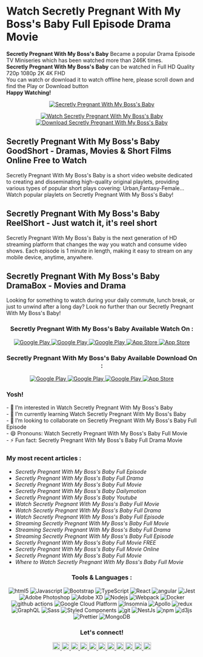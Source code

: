 # Watch Secretly Pregnant With My Boss's Baby Full Episode Drama Movie

<p><strong>Secretly Pregnant With My Boss's Baby</strong> Became a popular Drama Episode TV Miniseries
which has been watched more than 246K times.<br>
<strong>Secretly Pregnant With My Boss's Baby</strong> can be watched in Full HD Quality 720p 1080p 2K 4K FHD<br>
You can watch or download it to watch offline here, please scroll down and find the Play or Download button<br>
<strong>Happy Watching!</strong></p>

<p align="center">
  <a href="https://movision.app.link/e/QsqZLgkB9Sb?utm_source=github&utm_medium=banner&utm_campaign=img">
  <img alt="Secretly Pregnant With My Boss's Baby" src="https://i.ytimg.com/vi/Y4DDSAxRxZI/maxresdefault.jpg" />
  </a>
</p>
  
<p align="center">
  <a href="https://movision.app.link/e/QsqZLgkB9Sb?utm_source=github&utm_medium=Watch&utm_campaign=btn">
  <img alt="Watch Secretly Pregnant With My Boss's Baby" src="https://img.shields.io/badge/-Watch Now-2986cc?style=flat-square&logo=youtube&logoColor=white" />
  </a>
  
  <a href="https://movision.app.link/e/QsqZLgkB9Sb?utm_source=github&utm_medium=Download&utm_campaign=btn">
  <img alt="Download Secretly Pregnant With My Boss's Baby" src="https://img.shields.io/badge/-Download-cc0000?style=flat-square&logo=google-drive&logoColor=white" />
  </a>
</p>

## Secretly Pregnant With My Boss's Baby GoodShort - Dramas, Movies & Short Films Online Free to Watch
<p>
Secretly Pregnant With My Boss's Baby is a short video website dedicated to creating and disseminating high-quality original playlets, providing various types of popular short plays covering: Urban,Fantasy-Female... Watch popular playlets on Secretly Pregnant With My Boss's Baby!
</p>

## Secretly Pregnant With My Boss's Baby ReelShort - Just watch it, it's reel short
<p>
Secretly Pregnant With My Boss's Baby is the next generation of HD streaming platform that changes the way you watch and consume video shows. Each episode is 1 minute in length, making it easy to stream on any mobile device, anytime, anywhere.
</p>

## Secretly Pregnant With My Boss's Baby DramaBox - Movies and Drama
<p>
Looking for something to watch during your daily commute, lunch break, or just to unwind after a long day? Look no further than our Secretly Pregnant With My Boss's Baby!
</p>

<h3 align="center">Secretly Pregnant With My Boss's Baby Available Watch On :</h3>
<p align="center">
  <a href="https://movision.app.link/e/QsqZLgkB9Sb?utm_source=github&utm_medium=YouTube&utm_campaign=btn">
  <img alt="Google Play" src="https://img.shields.io/badge/-YouTube-cc0000?style=flat-square&logo=youtube&logoColor=white" />
  </a>
  <a href="https://movision.app.link/e/QsqZLgkB9Sb?utm_source=github&utm_medium=Dailymotion&utm_campaign=btn">
  <img alt="Google Play" src="https://img.shields.io/badge/-Dailymotion-5b5b5b?style=flat-square&logo=dailymotion&logoColor=white" />
  </a>
  <a href="https://movision.app.link/e/QsqZLgkB9Sb?utm_source=github&utm_medium=Netflix&utm_campaign=btn">
  <img alt="Google Play" src="https://img.shields.io/badge/-Netflix-cc0000?style=flat-square&logo=netflix&logoColor=white" />
  </a>
  <a href="https://movision.app.link/e/QsqZLgkB9Sb?utm_source=github&utm_medium=AmazonPrimeVideo&utm_campaign=btn">
  <img alt="App Store" src="https://img.shields.io/badge/-Amazon Prime Video-2986cc?style=flat-square&logo=prime&logoColor=white" />
  </a>
  <a href="https://movision.app.link/e/QsqZLgkB9Sb?utm_source=github&utm_medium=AplleTV&utm_campaign=btn">
  <img alt="App Store" src="https://img.shields.io/badge/-Apple TV-5b5b5b?style=flat-square&logo=apple-tv&logoColor=white" />
  </a>
</p>

<h3 align="center">Secretly Pregnant With My Boss's Baby Available Download On :</h3>
<p align="center">
  <a href="https://movision.app.link/e/QsqZLgkB9Sb?utm_source=github&utm_medium=GoogleDrive&utm_campaign=btn">
  <img alt="Google Play" src="https://img.shields.io/badge/-Google Drive-3c9216?style=flat-square&logo=google-drive&logoColor=white" />
  </a>
  <a href="https://movision.app.link/e/QsqZLgkB9Sb?utm_source=github&utm_medium=Dropbox&utm_campaign=btn">
  <img alt="Google Play" src="https://img.shields.io/badge/-Dropbox-2986cc?style=flat-square&logo=dropbox&logoColor=white" />
  </a>
  <a href="https://movision.app.link/e/QsqZLgkB9Sb?utm_source=github&utm_medium=GooglePlay&utm_campaign=btn">
  <img alt="Google Play" src="https://img.shields.io/badge/-Google%20Play-3c9216?style=flat-square&logo=google-play&logoColor=white" />
  </a>
  <a href="https://movision.app.link/e/QsqZLgkB9Sb?utm_source=github&utm_medium=AppStore&utm_campaign=btn">
  <img alt="App Store" src="https://img.shields.io/badge/-App%20Store-2986cc?style=flat-square&logo=app-store&logoColor=white" />
  </a>
</p>

### Yosh!
<p>
    - 👀 I’m interested in Watch Secretly Pregnant With My Boss's Baby</br>
    - 🌱 I’m currently learning Watch Secretly Pregnant With My Boss's Baby</br>
    - 💞️ I’m looking to collaborate on Secretly Pregnant With My Boss's Baby Full Episode</br>
    - 😄 Pronouns: Watch Secretly Pregnant With My Boss's Baby Full Movie</br>
    - ⚡ Fun fact: Secretly Pregnant With My Boss's Baby Full Drama Movie</br>
</p>

### My most recent articles :
<ul>
  <li><i>Secretly Pregnant With My Boss's Baby Full Episode</i></li>
  <li><i>Secretly Pregnant With My Boss's Baby Full Drama</i></li>
  <li><i>Secretly Pregnant With My Boss's Baby Full Movie</i></li>
  <li><i>Secretly Pregnant With My Boss's Baby Dailymotion</i></li>
  <li><i>Secretly Pregnant With My Boss's Baby Youtube</i></li>
  <li><i>Watch Secretly Pregnant With My Boss's Baby Full Movie</i></li>
  <li><i>Watch Secretly Pregnant With My Boss's Baby Full Drama</i></li>
  <li><i>Watch Secretly Pregnant With My Boss's Baby Full Episode</i></li>
  <li><i>Streaming Secretly Pregnant With My Boss's Baby Full Movie</i></li>
  <li><i>Streaming Secretly Pregnant With My Boss's Baby Full Drama</i></li>
  <li><i>Streaming Secretly Pregnant With My Boss's Baby Full Episode</i></li>
  <li><i>Secretly Pregnant With My Boss's Baby Full Movie FREE</i></li>
  <li><i>Secretly Pregnant With My Boss's Baby Full Movie Online</i></li>
  <li><i>Secretly Pregnant With My Boss's Baby Full Movie</i></li>
  <li><i>Where to Watch Secretly Pregnant With My Boss's Baby Full Movie</i></li>
</ul>

<h3 align="center">Tools & Languages :</h3>
<p align="center">
  <img alt="html5" src="https://img.shields.io/badge/-HTML5-E34F26?style=flat-square&logo=html5&logoColor=white" />
  <img alt="Javascript" src="https://img.shields.io/badge/-javascript-f7df1c?style=flat-square&logo=javascript&logoColor=black" />
  <img alt="Bootstrap" src="https://img.shields.io/badge/-bootstrap-7953b3?style=flat-square&logo=javascript&logoColor=white" />
  <img alt="TypeScript" src="https://img.shields.io/badge/-TypeScript-007ACC?style=flat-square&logo=typescript&logoColor=white" />
  <img alt="React" src="https://img.shields.io/badge/-React-45b8d8?style=flat-square&logo=react&logoColor=white" />
  <img alt="angular" src="https://img.shields.io/badge/-Angular-DD0031?style=flat-square&logo=angular&logoColor=white" />
  <img alt="Jest" src="https://img.shields.io/badge/-jest-be3d19?style=flat-square&logo=jest&logoColor=white" />
  <img alt="Adobe Photoshop" src="https://img.shields.io/badge/-adobe%20photoshop-30a8ff?style=flat-square&logo=adobe%20photoshop&logoColor=white" />
  <img alt="Adobe XD" src="https://img.shields.io/badge/-Adobe%20XD-ff62f6?style=flat-square&logo=Adobe%20XD&logoColor=white" />
  <img alt="Nodejs" src="https://img.shields.io/badge/-Nodejs-43853d?style=flat-square&logo=Node.js&logoColor=white" />
  <img alt="Webpack" src="https://img.shields.io/badge/-Webpack-8DD6F9?style=flat-square&logo=webpack&logoColor=white" />
  <img alt="Docker" src="https://img.shields.io/badge/-Docker-46a2f1?style=flat-square&logo=docker&logoColor=white" />
  <img alt="github actions" src="https://img.shields.io/badge/-Github_Actions-2088FF?style=flat-square&logo=github-actions&logoColor=white" />
  <img alt="Google Cloud Platform" src="https://img.shields.io/badge/-Google_Cloud_Platform-1a73e8?style=flat-square&logo=google-cloud&logoColor=white" />
  <img alt="Insomnia" src="https://img.shields.io/badge/-Insomnia-5849BE?style=flat-square&logo=insomnia&logoColor=white" />
  <img alt="Apollo" src="https://img.shields.io/badge/-Apollo%20GraphQL-311C87?style=flat-square&logo=apollo-graphql&logoColor=white" />
  <img alt="redux" src="https://img.shields.io/badge/-Redux-764ABC?style=flat-square&logo=redux&logoColor=white" />
  <img alt="GraphQL" src="https://img.shields.io/badge/-GraphQL-E10098?style=flat-square&logo=graphql&logoColor=white" />
  <img alt="Sass" src="https://img.shields.io/badge/-Sass-CC6699?style=flat-square&logo=sass&logoColor=white" />
  <img alt="Styled Components" src="https://img.shields.io/badge/-Styled_Components-db7092?style=flat-square&logo=styled-components&logoColor=white" />
  <img alt="git" src="https://img.shields.io/badge/-Git-F05032?style=flat-square&logo=git&logoColor=white" />
  <img alt="NestJs" src="https://img.shields.io/badge/-NestJs-ea2845?style=flat-square&logo=nestjs&logoColor=white" />
  <img alt="npm" src="https://img.shields.io/badge/-NPM-CB3837?style=flat-square&logo=npm&logoColor=white" />
  <img alt="d3js" src="https://img.shields.io/badge/-D3.js-F9A03C?style=flat-square&logo=d3.js&logoColor=white" />
  <img alt="Prettier" src="https://img.shields.io/badge/-Prettier-F7B93E?style=flat-square&logo=prettier&logoColor=white" />
  <img alt="MongoDB" src="https://img.shields.io/badge/-MongoDB-13aa52?style=flat-square&logo=mongodb&logoColor=white" />
</p>

<h3 align="center">Let's connect!</h3>
<section align="center">
<a href="https://x.com/">
  <img alt="Goo's X" width="20px" src="https://simpleicons.now.sh/x/495f7e" />
</a>
<a href="https://threads.com/">
  <img alt="Goo's Threads" width="20px" src="https://simpleicons.now.sh/threads/495f7e" />
</a>
<a href="https://facebook.com/">
  <img alt="Goo's Facebook" width="20px" src="https://simpleicons.now.sh/facebook/495f7e" />
</a>
<a href="https://instagram.com/">
  <img alt="Goo's Instagram" width="20px" src="https://simpleicons.now.sh/instagram/495f7e" />
</a>
<a href="https://youtube.com/">
  <img alt="Goo's Youtube" width="20px" src="https://simpleicons.now.sh/youtube/495f7e" />
</a>
<a href="https://pinterest.com/">
  <img alt="Goo's Pinterest" width="20px" src="https://simpleicons.now.sh/pinterest/495f7e" />
</a>
<a href="https://dailymotion.com/">
  <img alt="Goo's Dailymotion" width="20px" src="https://simpleicons.now.sh/dailymotion/495f7e" />
</a>
<a href="https://vimeo.com/">
  <img alt="Goo's Vimeo" width="20px" src="https://simpleicons.now.sh/vimeo/495f7e" />
</a>
<a href="https://rumble.com/">
  <img alt="Goo's Rumble" width="20px" src="https://simpleicons.now.sh/rumble/495f7e" />
</a>
<a href="https://blogger.com/">
  <img alt="Goo's Blogger" width="20px" src="https://simpleicons.now.sh/blogger/495f7e" />
</a>
<a href="https://wordpress.com/">
  <img alt="Goo's Wordpress" width="20px" src="https://simpleicons.now.sh/wordpress/495f7e" />
</a>
</section>
